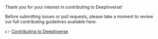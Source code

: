 Thank you for your interest in contributing to DeepInverse!

Before submitting issues or pull requests, please take a moment to review our full contributing guidelines available here:

👉 [Contributing to DeepInverse](https://deepinv.github.io/deepinv/contributing.html)